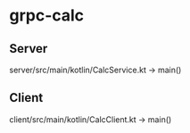 # grpc-calc

## Server
server/src/main/kotlin/CalcService.kt -> main()

## Client
client/src/main/kotlin/CalcClient.kt -> main()
